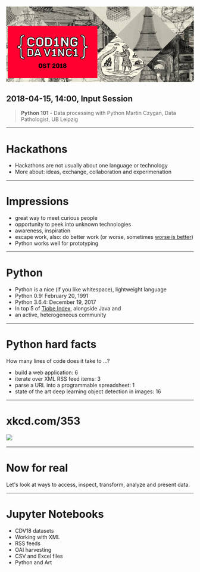 ![](
cdvhome.png)

## 2018-04-15, 14:00, Input Session

> **Python 101** - Data processing with Python
> Martin Czygan, Data Pathologist, UB Leipzig

----

# Hackathons

* Hackathons are not usually about one language or technology
* More about: ideas, exchange, collaboration and experimenation

----

# Impressions

<!-- What I learned so far: -->

* great way to meet curious people
* opportunity to peek into unknown technologies
* awareness, inspiration
* escape work, also: do better work (or worse, sometimes [worse is better](https://en.wikipedia.org/wiki/Worse_is_better))
* Python works well for prototyping

----

# Python

* Python is a nice (if you like whitespace), lightweight language
* Python 0.9: February 20, 1991
* Python 3.6.4: December 19, 2017
* In top 5 of [Tiobe Index](https://www.tiobe.com/tiobe-index/), alongside Java and
* an active, heterogeneous community

----

# Python hard facts

How many lines of code does it take to ...?

* build a web application: 6
* iterate over XML RSS feed items: 3
* parse a URL into a programmable spreadsheet: 1
* state of the art deep learning object detection in images: 16

----

# xkcd.com/353

![](https://imgs.xkcd.com/comics/python.png)


----

# Now for real

Let's look at ways to access, inspect, transform, analyze and present data.

----

# Jupyter Notebooks

* CDV18 datasets
* Working with XML
* RSS feeds
* OAI harvesting
* CSV and Excel files
* Python and Art

<!--

# TODO

Datasets:

* look at example data sets and apis

Where to try Python:

* repl.it

Beautiful Python:

* a [few](https://wiki.python.org/moin/Powerful%20Python%20One-Liners) [one](https://www.quora.com/What-are-some-of-the-most-elegant-greatest-Python-one-liners) [liners](https://gist.github.com/craigls/2712084), 8 queens, ...
* mixed typed arrays, multi paradigm
* list comprehensions, generators

Packages:

* one notebook per package, 5 minutes, 10 packages

----

* The data simple format: json - maps to dictionaries
* IPython and Jupyter (g.co/colab)
* working with APIs: requests
* oai: sickle
* tabular data: pandas
* geographic data: geopandas
* basemap, OSM: https://rabernat.github.io/research_computing/intro-to-basemap.html
* deep learning and neural art: keras
* search engine: https://elasticsearch-py.readthedocs.io/en/master/
* scraping: BeautifulSoup
* imaging: Pillow
* working with text: gensim, nltk
* web app: django, flask

-->
